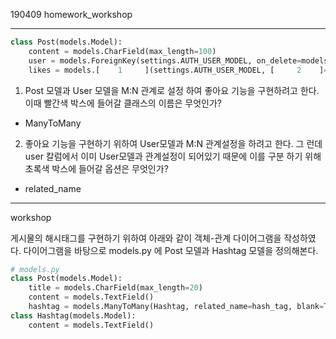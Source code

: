 190409 homework_workshop

---

```python
class Post(models.Model):
    content = models.CharField(max_length=100)
    user = models.ForeignKey(settings.AUTH_USER_MODEL, on_delete=models.CASCADE)
    likes = models.[    1     ](settings.AUTH_USER_MODEL, [     2    ]='like_post_set', blank=True)
```

1. Post 모델과 User 모델을 M:N 관계로 설정 하여 좋아요 기능을 구현하려고
  한다. 이때 빨간색 박스에 들어갈 클래스의 이름은 무엇인가?
  - ManyToMany
2. 좋아요 기능을 구현하기 위하여 User모델과 M:N 관계설정을 하려고 한다. 그
  런데 user 칼럼에서 이미 User모델과 관계설정이 되어있기 때문에 이를 구분
  하기 위해 초록색 박스에 들어갈 옵션은 무엇인가?
  - related_name



---

workshop

게시물의 해시태그를 구현하기 위하여 아래와 같이 객체-관계 다이어그램을 작성하였
다. 다이어그램을 바탕으로 models.py 에 Post 모델과 Hashtag 모델을 정의해본다.

```python
# models.py
class Post(models.Model):
    title = models.CharField(max_length=20)
    content = models.TextField()
    hashtag = models.ManyToMany(Hashtag, related_name=hash_tag, blank=True)
class Hashtag(models.Model):
    content = models.TextField()
```

